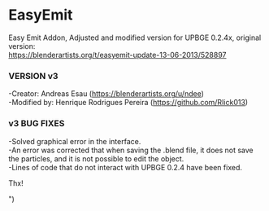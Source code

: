 # EasyEmit
Easy Emit Addon, Adjusted and modified version for UPBGE 0.2.4x, original version:<br> https://blenderartists.org/t/easyemit-update-13-06-2013/528897

### VERSION v3 ##

-Creator: Andreas Esau (https://blenderartists.org/u/ndee)<br>
-Modified by: Henrique Rodrigues Pereira (https://github.com/RIick013)

### v3 BUG FIXES ###

-Solved graphical error in the interface.<br>
-An error was corrected that when saving the .blend file, it does not save the particles, and it is not possible to edit the object.<br>
-Lines of code that do not interact with UPBGE 0.2.4 have been fixed.<br>

Thx!

")

